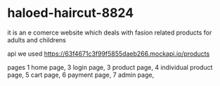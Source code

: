# haloed-haircut-8824

it is an e comerce website which deals with fasion related products for adults and childrens


api we used
https://63f4671c3f99f5855daeb266.mockapi.io/products

pages 
1 home page,
3 login page,
3 product page,
4 individual product page,
5 cart page,
6 payment page,
7 admin page,



 
